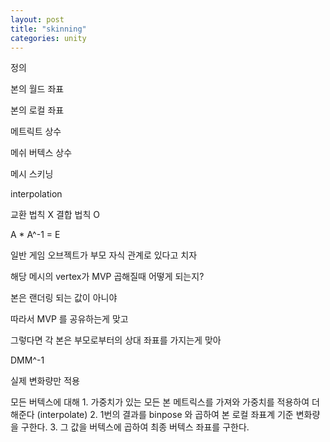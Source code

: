 ```yaml
---
layout: post
title: "skinning"
categories: unity
---
```


정의

본의 월드 좌표

본의 로컬 좌표

메트릭트 상수

메쉬 버텍스 상수

메시 스키닝

interpolation


교환 법칙 X
결합 법칙 O

A * A^-1 = E 


일반 게임 오브젝트가 부모 자식 관계로 있다고 치자

해당 메시의 vertex가 MVP 곱해질때 어떻게 되는지?

본은 랜더링 되는 값이 아니야

따라서 MVP 를 공유하는게 맞고

그렇다면 각 본은 부모로부터의 상대 좌표를 가지는게 맞아 

DMM^-1

실제 변화량만 적용


모든 버텍스에 대해
	1. 가중치가 있는 모든 본 메트릭스를 가져와 가중치를 적용하여 더해준다 (interpolate)
	2. 1번의 결과를 binpose 와 곱하여 본 로컬 좌표계 기준 변화량을 구한다.
	3. 그 값을 버텍스에 곱하여 최종 버텍스 좌표를 구한다.
